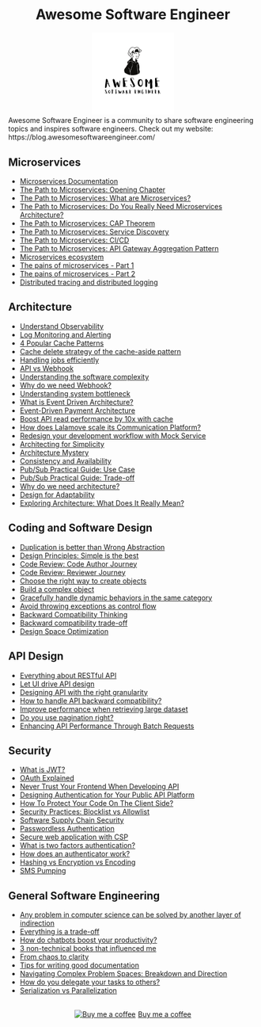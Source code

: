 <div align="center" width="100%">
    <h1>Awesome Software Engineer</h1>
    <img width="33%" src="./resources/awesome-software-engineer.png">
</div>
Awesome Software Engineer is a community to share software engineering topics and inspires software engineers. Check out my website: https://blog.awesomesoftwareengineer.com/

## Microservices
- [Microservices Documentation](https://blog.awesomesoftwareengineer.com/p/centralize-microservices-api-documentation)
- [The Path to Microservices: Opening Chapter](https://blog.awesomesoftwareengineer.com/p/the-path-to-microservices-opening)
- [The Path to Microservices: What are Microservices?](https://blog.awesomesoftwareengineer.com/p/what-are-microservices)
- [The Path to Microservices: Do You Really Need Microservices Architecture?](https://blog.awesomesoftwareengineer.com/p/do-you-need-microservices-architecture)
- [The Path to Microservices: CAP Theorem](https://blog.awesomesoftwareengineer.com/p/cap-theorem)
- [The Path to Microservices: Service Discovery](https://blog.awesomesoftwareengineer.com/p/service-discovery)
- [The Path to Microservices: CI/CD](https://blog.awesomesoftwareengineer.com/p/microservice-ci-cd)
- [The Path to Microservices: API Gateway Aggregation Pattern](https://blog.awesomesoftwareengineer.com/p/api-gateway-aggregation-pattern)
- [Microservices ecosystem](https://blog.awesomesoftwareengineer.com/p/microservices-ecosystem)
- [The pains of microservices - Part 1](https://blog.awesomesoftwareengineer.com/p/the-pains-of-microservices-part-1)
- [The pains of microservices - Part 2](https://blog.awesomesoftwareengineer.com/p/the-pains-of-microservices-part-2)
- [Distributed tracing and distributed logging](https://blog.awesomesoftwareengineer.com/p/distributed-tracing-and-distributed)
## Architecture
- [Understand Observability](https://blog.awesomesoftwareengineer.com/p/understand-observability)
- [Log Monitoring and Alerting](https://blog.awesomesoftwareengineer.com/p/log-monitoring-and-alerting)
- [4 Popular Cache Patterns](https://blog.awesomesoftwareengineer.com/p/cache-strategies)
- [Cache delete strategy of the cache-aside pattern](https://blog.awesomesoftwareengineer.com/p/cache-delete-strategy)
- [Handling jobs efficiently](https://blog.awesomesoftwareengineer.com/p/scheduled-job-vs-delay-queue)
- [API vs Webhook](https://blog.awesomesoftwareengineer.com/p/api-vs-webhook)
- [Understanding the software complexity](https://blog.awesomesoftwareengineer.com/p/software-complexity)
- [Why do we need Webhook?](https://blog.awesomesoftwareengineer.com/p/why-do-we-need-webhook)
- [Understanding system bottleneck](https://blog.awesomesoftwareengineer.com/p/understanding-system-bottleneck)
- [What is Event Driven Architecture?](https://blog.awesomesoftwareengineer.com/p/what-is-event-driven-architecture-26f)
- [Event-Driven Payment Architecture](https://blog.awesomesoftwareengineer.com/p/event-driven-payment-architecture)
- [Boost API read performance by 10x with cache](https://blog.awesomesoftwareengineer.com/p/boost-api-read-performance-by-10x)
- [How does Lalamove scale its Communication Platform?](https://blog.awesomesoftwareengineer.com/p/how-does-lalamove-scale-its-communication)
- [Redesign your development workflow with Mock Service](https://blog.awesomesoftwareengineer.com/p/redesign-development-workflow-with-mock-service)
- [Architecting for Simplicity](https://blog.awesomesoftwareengineer.com/p/architecting-for-simplicity)
- [Architecture Mystery](https://blog.awesomesoftwareengineer.com/p/architecture-mystery)
- [Consistency and Availability](https://blog.awesomesoftwareengineer.com/p/consistency-and-availability)
- [Pub/Sub Practical Guide: Use Case](https://blog.awesomesoftwareengineer.com/p/pubsub-practical-guide-use-case)
- [Pub/Sub Practical Guide: Trade-off](https://blog.awesomesoftwareengineer.com/p/pubsub-practical-guide-trade-off)
- [Why do we need architecture?](https://blog.awesomesoftwareengineer.com/p/why-do-we-need-architecture)
- [Design for Adaptability](https://blog.awesomesoftwareengineer.com/p/design-for-adaptability)
- [Exploring Architecture: What Does It Really Mean?](https://blog.awesomesoftwareengineer.com/p/exploring-architecture-what-does)
## Coding and Software Design
- [Duplication is better than Wrong Abstraction](https://blog.awesomesoftwareengineer.com/p/duplication-is-better-than-wrong-abstraction)
- [Design Principles: Simple is the best](https://blog.awesomesoftwareengineer.com/p/simple-is-the-best)
- [Code Review: Code Author Journey](https://blog.awesomesoftwareengineer.com/p/code-review-code-author-journey)
- [Code Review: Reviewer Journey](https://blog.awesomesoftwareengineer.com/p/code-review-reviewer-journey)
- [Choose the right way to create objects](https://blog.awesomesoftwareengineer.com/p/constructor-vs-static-factory-method)
- [Build a complex object](https://blog.awesomesoftwareengineer.com/p/builder-pattern)
- [Gracefully handle dynamic behaviors in the same category](https://blog.awesomesoftwareengineer.com/p/strategy-pattern)
- [Avoid throwing exceptions as control flow](https://blog.awesomesoftwareengineer.com/p/throwing-exceptions-vs-control-flow)
- [Backward Compatibility Thinking](https://blog.awesomesoftwareengineer.com/p/backward-compatibility-thinking)
- [Backward compatibility trade-off](https://blog.awesomesoftwareengineer.com/p/backward-compatibility-trade-off)
- [Design Space Optimization](https://blog.awesomesoftwareengineer.com/p/design-space-optimization)
## API Design
- [Everything about RESTful API](https://blog.awesomesoftwareengineer.com/p/everything-about-restful-api)
- [Let UI drive API design](https://blog.awesomesoftwareengineer.com/p/let-ui-drives-api-deisgn)
- [Designing API with the right granularity](https://blog.awesomesoftwareengineer.com/p/designing-api-with-the-right-granularity)
- [How to handle API backward compatibility?](https://blog.awesomesoftwareengineer.com/p/how-to-handle-api-backward-compatibility)
- [Improve performance when retrieving large dataset](https://blog.awesomesoftwareengineer.com/p/improve-performance-when-retrieving)
- [Do you use pagination right?](https://blog.awesomesoftwareengineer.com/p/do-you-use-pagination-right)
- [Enhancing API Performance Through Batch Requests](https://blog.awesomesoftwareengineer.com/p/enhancing-api-performance-through)
## Security
- [What is JWT?](https://blog.awesomesoftwareengineer.com/p/what-is-jwt)
- [OAuth Explained](https://blog.awesomesoftwareengineer.com/p/oauth-explained)
- [Never Trust Your Frontend When Developing API](https://blog.awesomesoftwareengineer.com/p/never-trust-your-frontend-when-developing)
- [Designing Authentication for Your Public API Platform](https://blog.awesomesoftwareengineer.com/p/authentication-for-external-api-platform)
- [How To Protect Your Code On The Client Side?](https://blog.awesomesoftwareengineer.com/p/how-to-protect-your-code-on-the-client)
- [Security Practices: Blocklist vs Allowlist](https://blog.awesomesoftwareengineer.com/p/blocklist-vs-allowlist)
- [Software Supply Chain Security](https://blog.awesomesoftwareengineer.com/p/software-supply-chain-security)
- [Passwordless Authentication](https://blog.awesomesoftwareengineer.com/p/passwordless-authentication)
- [Secure web application with CSP](https://blog.awesomesoftwareengineer.com/p/content-security-policy)
- [What is two factors authentication?](https://blog.awesomesoftwareengineer.com/p/two-factors-authentication)
- [How does an authenticator work?](https://blog.awesomesoftwareengineer.com/p/how-does-an-authenticator-work)
- [Hashing vs Encryption vs Encoding](https://blog.awesomesoftwareengineer.com/p/hashing-vs-encryption-vs-encoding)
- [SMS Pumping](https://blog.awesomesoftwareengineer.com/p/sms-pumping)
## General Software Engineering
- [Any problem in computer science can be solved by another layer of indirection](https://blog.awesomesoftwareengineer.com/p/solve-problem-by-adding-another-layer)
- [Everything is a trade-off](https://blog.awesomesoftwareengineer.com/p/everything-is-a-trade-off)
- [How do chatbots boost your productivity?](https://blog.awesomesoftwareengineer.com/p/chatbot-driven-development)
- [3 non-technical books that influenced me](https://blog.awesomesoftwareengineer.com/p/3-non-technical-books-that-influenced)
- [From chaos to clarity](https://blog.awesomesoftwareengineer.com/p/from-chaos-to-clarity)
- [Tips for writing good documentation](https://blog.awesomesoftwareengineer.com/p/tips-for-writing-good-documentation)
- [Navigating Complex Problem Spaces: Breakdown and Direction](https://blog.awesomesoftwareengineer.com/p/navigating-complex-problem-spaces)
- [How do you delegate your tasks to others?](https://blog.awesomesoftwareengineer.com/p/how-do-you-delegate-your-tasks-to)
- [Serialization vs Parallelization](https://blog.awesomesoftwareengineer.com/p/serialization-vs-parallelization)

<br>
<center>
<a class="bmc-button" target="_blank" href="https://www.buymeacoffee.com/raychongtk"><img src="https://www.buymeacoffee.com/assets/img/BMC-btn-logo.svg" alt="Buy me a coffee"><span style="margin-left:5px">Buy me a coffee</span></a>
</center>